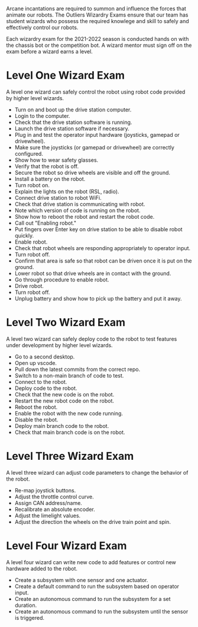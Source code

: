Arcane incantations are required to summon and influence the forces that animate our robots. The Outliers Wizardry Exams ensure that our team has student wizards who possess the required knowlege and skill to safely and effectively control our robots.

Each wizardry exam for the 2021-2022 season is conducted hands on with the chassis bot or the competition bot. A wizard mentor must sign off on the exam before a wizard earns a level.

# Level One Wizard Exam

A level one wizard can safely control the robot using robot code provided by higher level wizards.

- Turn on and boot up the drive station computer.
- Login to the computer.
- Check that the drive station software is running.
- Launch the drive station software if necessary.
- Plug in and test the operator input hardware (joysticks, gamepad or drivewheel).
- Make sure the joysticks (or gamepad or drivewheel) are correctly configured.
- Show how to wear safety glasses.
- Verify that the robot is off.
- Secure the robot so drive wheels are visible and off the ground.
- Install a battery on the robot.
- Turn robot on.
- Explain the lights on the robot (RSL, radio).
- Connect drive station to robot WiFi.
- Check that drive station is communicating with robot.
- Note which version of code is running on the robot.
- Show how to reboot the robot and restart the robot code.
- Call out "Enabling robot."
- Put fingers over Enter key on drive station to be able to disable robot quickly.
- Enable robot.
- Check that robot wheels are responding appropriately to operator input.
- Turn robot off.
- Confirm that area is safe so that robot can be driven once it is put on the ground.
- Lower robot so that drive wheels are in contact with the ground.
- Go through procedure to enable robot.
- Drive robot.
- Turn robot off.
- Unplug battery and show how to pick up the battery and put it away.

# Level Two Wizard Exam

A level two wizard can safely deploy code to the robot to test features under development by higher level wizards.

- Go to a second desktop.
- Open up vscode.
- Pull down the latest commits from the correct repo.
- Switch to a non-main branch of code to test.
- Connect to the robot.
- Deploy code to the robot.
- Check that the new code is on the robot.
- Restart the new robot code on the robot.
- Reboot the robot.
- Enable the robot with the new code running.
- Disable the robot.
- Deploy main branch code to the robot.
- Check that main branch code is on the robot.

# Level Three Wizard Exam

A level three wizard can adjust code parameters to change the behavior of the robot.

- Re-map joystick buttons.
- Adjust the throttle control curve.
- Assign CAN address/name.
- Recalibrate an absolute encoder.
- Adjust the limelight values.
- Adjust the direction the wheels on the drive train point and spin.

# Level Four Wizard Exam

A level four wizard can write new code to add features or control new hardware added to the robot.

- Create a subsystem with one sensor and one actuator.
- Create a default command to run the subsystem based on operator input.
- Create an autonomous command to run the subsystem for a set duration.
- Create an autonomous command to run the subsystem until the sensor is triggered.
